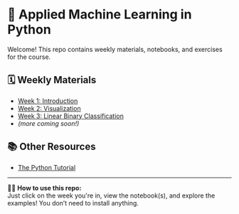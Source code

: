# 🧠 Applied Machine Learning in Python

Welcome! This repo contains weekly materials, notebooks, and exercises for the course.

## 🗓️ Weekly Materials

- [Week 1: Introduction](weeks/week1_intro/)
- [Week 2: Visualization](weeks/week2_visualization/)
- [Week 3: Linear Binary Classification](weeks/week3_classification/)
- *(more coming soon!)*

## 📚 Other Resources
- [The Python Tutorial](https://docs.python.org/3/tutorial/index.html)

---

🧑‍🏫 **How to use this repo:**  
Just click on the week you're in, view the notebook(s), and explore the examples! You don’t need to install anything.
